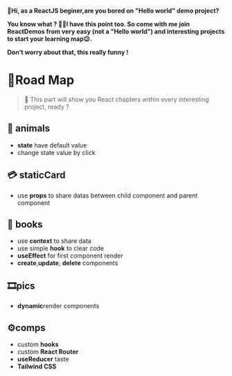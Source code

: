 **👋Hi, as a ReactJS beginer,are you bored on "Hello world" demo project?**

**You know what ? 🤦‍♀️I have this point too. So come with me join ****ReactDemos**** from very easy (not a "Hello world") and interesting projects to start your learning map😉.**

**Don't worry about that, this really funny !**

# 🎯Road Map 

>🧵 This part will show you React chapters  within every interesting project, ready ?
## 🧸 animals  

* **state** have default value
* change state value by click
## 💳 staticCard 

* use **props** to share datas between child component and parent component
## 📖 books

* use **context** to share data
* use simple **hook** to clear code
* **useEffect** for first component render
* **create**,**update**, **delete** components 
## 🎞pics

* **dynamic**render components
## ⚙comps

* custom **hooks**
* custom **React Router**
* **useReducer** taste
* **Tailwind CSS**
